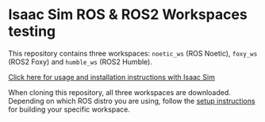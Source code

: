 # Isaac Sim ROS & ROS2 Workspaces testing

This repository contains three workspaces: `noetic_ws` (ROS Noetic), `foxy_ws` (ROS2 Foxy) and `humble_ws` (ROS2 Humble). 

[Click here for usage and installation instructions with Isaac Sim](https://docs.omniverse.nvidia.com/isaacsim/latest/installation/install_ros.html)

When cloning this repository, all three workspaces are downloaded. Depending on which ROS distro you are using, follow the [setup instructions](https://docs.omniverse.nvidia.com/isaacsim/latest/installation/install_ros.html#setting-up-workspaces) for building your specific workspace.